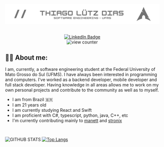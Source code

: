 <!--- Main banner --->
<img src="https://github.com/lutzzdias/lutzzdias/blob/main/banner.png?raw=true"/>

<br>
<br>

<!--- Linkedin and Profile views --->
<p align="center">
    <a href="https://www.linkedin.com/in/lutzzdias/" target="_blank" rel="noopener noreferrer">
        <img src="https://img.shields.io/badge/LinkedIn-grey?style=for-the-badge&logo=linkedin&logoColor=white" alt="LinkedIn Badge"/>
    </a>
    <br>
    <img src="https://komarev.com/ghpvc/?username=lutzzdias&style=for-the-badge&color=2b9348" alt="view counter">
</p>


<!--- About me section --->
## :man_technologist:  About me:

I am, currently, a software engineering student at the
Federal University of Mato Grosso do Sul (UFMS).
I have always been interested in programming and 
computers.
I've worked as a backend developer, mobile developer and
full stack developer. Having knowledge in all areas allows
me to work on my own personal projects and contribute to
the community as well as to myself.

- I am from Brazil :brazil:
- I am 21 years old
- I am currently studying React and Swift
- I am proficient with C#, typescript, python, java, C++, etc
- I'm currently contributing mainly to [manett](https://github.com/CaueMaldonadoLima/Manett) and [stronix](https://github.com/lutzzdias/stronix)

<br>
    
<!--- Stats section --->
![GITHUB STATS](https://github-readme-stats-lutz.vercel.app/api?username=lutzzdias&show_icons=true&theme=dark&bg_color=0d1117&icon_color=ffffff&hide_border=true&hide=issues&hide_rank=true) [![Top Langs](https://github-readme-stats-lutz.vercel.app/api/top-langs/?username=lutzzdias&layout=compact&theme=dark&bg_color=0d1117&hide_border=true)](https://github.com/anuraghazra/github-readme-stats)


